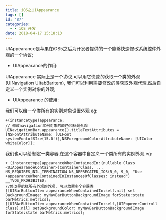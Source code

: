 ```yaml
---
title: iOS之UIAppearance
tags: []
id: '87'
categories:
  - - iOS 开发
date: 2018-04-17 15:18:13
---
```


UIAppearance是苹果在iOS5之后为开发者提供的一个能够快速修改系统控件外观的一个协议;

*   UIAppearance的作用:

UIAppearance 实际上是一个协议,可以用它快速的获取一个类的外观(UINavigation UItabBaritem), 我们可以利用需要修改的类获取外观代理,然后自定义一个实例对象的外观;

*   UIAppearance 的使用:
<!-- more -->
我们可以给一个类所有的实例对象设置外观 eg:

```null
+(instancetype)appearance;
// 修改navigation实例对象的颜色和标题外观
UINavigationBar.appearance().titleTextAttributes =
[NSFontAttributeName: [UIFont systemFontofSIze(15.0f)],NSForegroundColorAttributeName: [UIColor whiteColor]];
```

我们也可以给制定一类容器,在这个容器中自定义一个类所有的实例外观 eg:

```null
+ (instancetype)appearanceWhenContainedIn:(nullable Class <UIAppearanceContainer>)ContainerClass, ... NS_REQUIRES_NIL_TERMINATION NS_DEPRECATED_IOS(5_0, 9_0, "Use +appearanceWhenContainedInInstancesOfClasses: instead") __TVOS_PROHIBITED;
//修改导航栏所有外观的外观, 可以放置多个容器类
[[UIBarButtonItem appearanceWhenContainedIn:self.nil] set
BackgroundImage: myNavBarButtonBackgroundImage forState:state barMetrics:metrics];
[[UIBArBUttonItem appearanceWhenContainedIn:self,[UIPopoverControll class],nil] setBackgroundColor: myNavBarButtonBackgroundImage forState:state barMetrics:metrics];
```